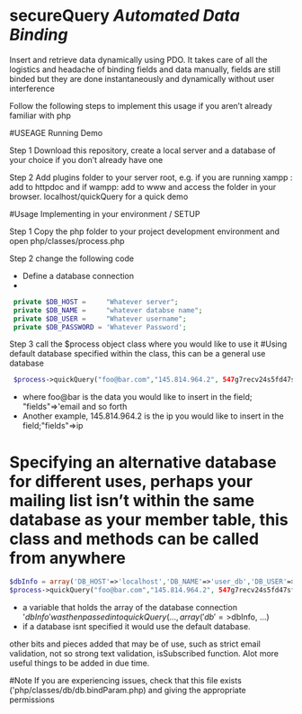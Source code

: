 # secureQuery _Automated Data Binding_
Insert and retrieve data dynamically using PDO. It takes care of all the logistics and headache of binding fields and data manually, fields are still binded but they are done instantaneously and dynamically without user interference

Follow the following steps to implement this usage if you aren’t already familiar with php

#USEAGE Running Demo

Step 1
Download this repository, create a local server and a database of your choice if you don’t already have one

Step 2
Add plugins folder to your server root, e.g. if you are running xampp : add to httpdoc and if wampp: add to www and access the folder in 
your browser. localhost/quickQuery for a quick demo

#Usage Implementing in your environment / SETUP

Step 1
Copy the php folder to your project development environment and open php/classes/process.php

Step 2 change the following code
 - Define a database connection 
 - 
 ```php
  private $DB_HOST =     "Whatever server";
  private $DB_NAME =     "whatever databse name";
  private $DB_USER =     "Whatever username";
  private $DB_PASSWORD = 'Whatever Password';
  ```
  
  Step 3 call the $process object class where you would like to use it
#Using default database specified within the class, this can be a general use database
```php
 $process->quickQuery("foo@bar.com","145.814.964.2", 547g7recv24s5fd47sf54s, 2015-11-2015, array('table'=>'subscribers',"fields"=>'email, ip_address, unsubscribe_key, added_on'));
 ```
 * where foo@bar is the data you would like to insert in the field; "fields"=>'email and so forth
 * Another example, 145.814.964.2 is the ip you would like to insert in the field;"fields"=>ip 
  
 # Specifying an alternative database for different uses, perhaps your mailing list isn’t within the same database as your member     table, this class and methods can be called from anywhere

 ```php
 $dbInfo = array('DB_HOST'=>'localhost','DB_NAME'=>'user_db','DB_USER'=>'root','DB_PASSWORD'=>'testing');
 $process->quickQuery("foo@bar.com","145.814.964.2", 547g7recv24s5fd47sf54s, 2015-11-2015, array('db'=>$dbInfo, table'=>'subscribers',"fields"=>'email, ip_address, unsubscribe_key, added_on'));
 ```
* a variable that holds the array of the database connection '$dbInfo' was then passed into quickQuery(..., array('db'=>$dbInfo, ...)
* if a database isnt specified it would use the default database.
 
other bits and pieces added that may be of use, such as strict email validation, not so strong text validation, isSubscribed function. Alot more useful things to be added in due time.

#Note
If you are experiencing issues, check that this file exists ('php/classes/db/db.bindParam.php) and giving the appropriate permissions

